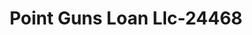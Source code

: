 ---
f_zip-code: 54467
f_state-code: WI
title: Point Guns Loan Llc-24468
f_phone: 715-342-4867
f_city-only: Plover
f_address: 1970 Post Road Plover
f_location-unique-id: '24468'
slug: point-guns-loan-llc-24468
updated-on: '2024-05-30T13:46:58.046Z'
created-on: '2024-05-30T13:36:59.803Z'
published-on: '2024-05-30T13:54:32.469Z'
f_city-state: cms/city/plover-wi.md
f_company: cms/company/point-guns-loan-llc.md
f_state: cms/state/wisconsin.md
layout: '[payday-loan].html'
tags: payday-loan
---